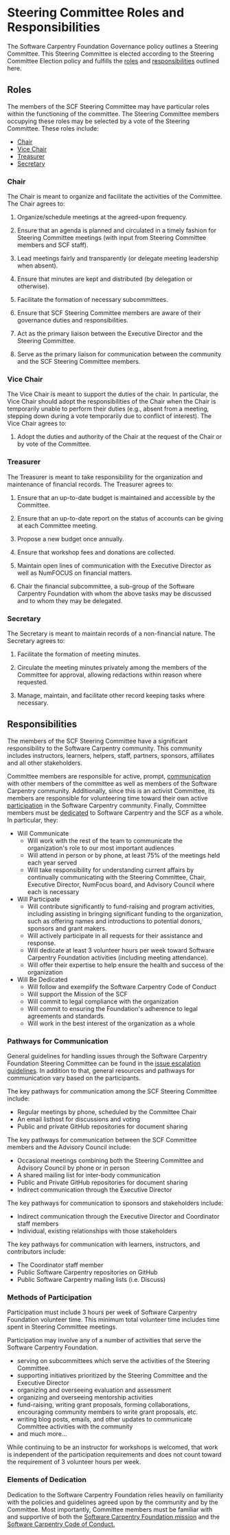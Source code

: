 
# Steering Committee Roles and Responsibilities

The Software Carpentry Foundation Governance policy outlines a Steering 
Committee. This Steering Committee is elected according to the Steering 
Committee Election policy and fulfills the [roles](#roles) and 
[responsibilities](#responsibilities) outlined 
here. 

<a name="roles"></a>
## Roles

The members of the SCF Steering Committee may have particular roles within the 
functioning of the committee. The Steering Committee members occupying these 
roles may be selected by a vote of the Steering Committee. These roles include:


* [Chair](#chair)
* [Vice Chair](#vicechair)
* [Treasurer](#treasurer)
* [Secretary](#secretary)

<a name="chair"></a>
### Chair

The Chair is meant to organize and facilitate the activities of the Committee.
The Chair agrees to:

1.  Organize/schedule meetings at the agreed-upon frequency.

2.  Ensure that an agenda is planned and circulated in a timely
    fashion for Steering Committee meetings (with input from Steering
    Committee members and SCF staff).

3.  Lead meetings fairly and transparently (or delegate meeting
    leadership when absent).

4.  Ensure that minutes are kept and distributed (by delegation or
    otherwise).

5.  Facilitate the formation of necessary subcommittees.

6.  Ensure that SCF Steering Committee members are aware of their
    governance duties and responsibilities.

7.  Act as the primary liaison between the Executive Director and the
    Steering Committee.

8.  Serve as the primary liaison for communication between the
    community and the SCF Steering Committee members.


<a name="vicechair"></a>
### Vice Chair

The Vice Chair is meant to support the duties of the chair. In particular, the 
Vice Chair should adopt the responsibilities of the Chair when the Chair is 
temporarily unable to perform their duties (e.g., absent from a meeting, 
stepping down during a vote temporarily due to conflict of interest). The Vice
Chair agrees to:

1. Adopt the duties and authority of the Chair at the request of the Chair or
by vote of the Committee.

<a name="treasurer"></a>
### Treasurer

The Treasurer is meant to take responsibility for the organization and
maintenance of financial records. The Treasurer agrees to:

1. Ensure that an up-to-date budget is maintained and accessible by the 
Committee.

2. Ensure that an up-to-date report on the status of accounts can be giving at 
each Committee meeting.

3. Propose a new budget once annually.

4. Ensure that workshop fees and donations are collected.

5. Maintain open lines of communication with the Executive Director as well as NumFOCUS on financial matters.

6. Chair the financial subcommittee, a sub-group of the Software Carpentry Foundation with whom the above tasks may be discussed and to whom they may be delegated.


<a name="secretary"></a>
### Secretary

The Secretary is meant to maintain records of a non-financial nature. The Secretary agrees to:

1. Facilitate the formation of meeting minutes.

2. Circulate the meeting minutes privately among the members of the Committee for approval, allowing redactions within reason where requested.

3. Manage, maintain, and facilitate other record keeping tasks where necessary.


<a name="responsibilities"></a>
## Responsibilities

The members of the SCF Steering Committee have a significant responsibility to 
the Software Carpentry community. This community includes instructors, 
learners, helpers, staff, partners, sponsors, affiliates and all other 
stakeholders.  

Committee members are responsible for active, prompt, 
[communication](#communication) with other members of the committee as well as 
members of the Software Carpentry community.  Additionally, since this is an 
activist Committee, its members are responsible for volunteering time toward 
their own active [participation](#participation) in the Software Carpentry 
community.  Finally, Committee members must be [dedicated](#dedication) to 
Software Carpentry and the SCF as a whole. In particular, they:

* <a name="communication"></a> Will Communicate
  * Will work with the rest of the team to communicate the organization's role to our most important audiences
  * Will attend in person or by phone, at least 75% of the meetings held each year served 
  * Will take responsibility for understanding current affairs by continually communicating with the Steering Committee, Chair, Executive Director, NumFocus board, and Advisory Council where each is necessary
* <a name="participation"></a> Will Participate
  * Will contribute significantly to fund-raising and program activities, including assisting in bringing significant funding to the organization, such as offering names and introductions to potential donors, sponsors and grant  makers.
  * Will actively participate in all requests for their assistance and response.
  * Will dedicate at least 3 volunteer hours per week toward Software Carpentry Foundation activities (including meeting attendance).
  * Will offer their expertise to help ensure the health and success of the organization
* <a name="dedication"></a> Will Be Dedicated
  * Will follow and exemplify the Software Carpentry Code of Conduct
  * Will support the Mission of the SCF
  * Will commit to legal compliance with the organization
  * Will commit to ensuring the Foundation's adherence to legal agreements and standards.
  * Will work in the best interest of the organization as a whole


### Pathways for Communication

General guidelines for handling issues through the Software Carpentry 
Foundation Steering Committee can be found in the [issue escalation 
guidelines](https://github.com/swcarpentry/board/blob/master/issue-escalation.md). 
In addition to that, general resources and pathways for communication vary 
based on the participants.

The key pathways for communication among the SCF Steering Committee include:

* Regular meetings by phone, scheduled by the Committee Chair
* An email listhost for discussions and voting
* Public and private GitHub repositories for document sharing

The key pathways for communication between the SCF Committee members and the Advisory Council include:

* Occasional meetings combining both the Steering Committee and Advisory Council by phone or in person
* A shared mailing list for inter-body communication
* Public and Private GitHub repositories for document sharing
* Indirect communication through the Executive Director

The key pathways for communication to sponsors and stakeholders include:

* Indirect communication through the Executive Director and Coordinator staff members
* Individual, existing relationships with those stakeholders

The key pathways for communication with learners, instructors, and contributors include:

* The Coordinator staff member
* Public Software Carpentry repositories on GitHub
* Public Software Carpentry mailing lists (i.e. Discuss)


### Methods of Participation

Participation must include 3 hours per week of Software Carpentry Foundation 
volunteer time. This minimum total volunteer time includes time spent in 
Steering Committee meetings.

Participation may involve any of a number of activities that serve the Software 
Carpentry Foundation. 

- serving on subcommittees which serve the activities of the Steering Committee.
- supporting initiatives prioritized by the Steering Committee and the Executive Director
- organizing and overseeing evaluation and assessment
- organizing and overseeing mentorship activities
- fund-raising, writing grant proposals, forming collaborations, encouraging 
  community members to write grant proposals, etc.
- writing blog posts, emails, and other updates to communicate Committee 
  activities with the community
- and much more...

While continuing to be an instructor for workshops is welcomed, that work is 
independent of the participation requirements and does not count toward the 
requirement of 3 volunteer hours per week.

### Elements of Dedication

Dedication to the Software Carpentry Foundation relies heavily on familiarity 
with the policies and guidelines agreed upon by the community and by the 
Committee. Most importantly, Committee members must be familiar with and 
supportive of both the [Software Carpentry Foundation 
mission](https://github.com/swcarpentry/board/blob/master/mission-statement.md) 
and the [Software Carpentry Code of 
Conduct.](http://software-carpentry.org/conduct.html)
